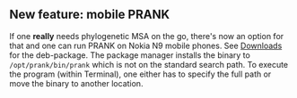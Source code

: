 ## New feature: mobile PRANK ##

If one **really** needs phylogenetic MSA on the go, there's now an option for that and one can run PRANK on Nokia N9 mobile phones. See [Downloads](http://code.google.com/p/prank-msa/downloads/list) for the deb-package. The package manager installs the binary to `/opt/prank/bin/prank` which is not on the standard search path. To execute the program (within Terminal), one either has to specify the full path or move the binary to another location.

<br>